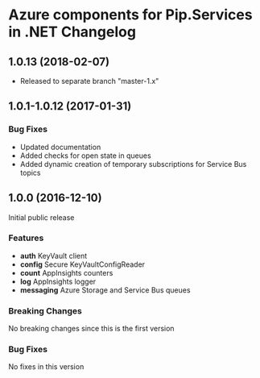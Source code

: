 # Azure components for Pip.Services in .NET Changelog

## <a name="1.0.13"></a> 1.0.13 (2018-02-07)
* Released to separate branch "master-1.x"

## <a name="1.0.1-1.0.12"></a> 1.0.1-1.0.12 (2017-01-31)

### Bug Fixes
* Updated documentation
* Added checks for open state in queues
* Added dynamic creation of temporary subscriptions for Service Bus topics

## <a name="1.0.0"></a> 1.0.0 (2016-12-10)

Initial public release

### Features
* **auth** KeyVault client
* **config** Secure KeyVaultConfigReader
* **count** AppInsights counters
* **log** AppInsights logger
* **messaging** Azure Storage and Service Bus queues

### Breaking Changes
No breaking changes since this is the first version

### Bug Fixes
No fixes in this version


